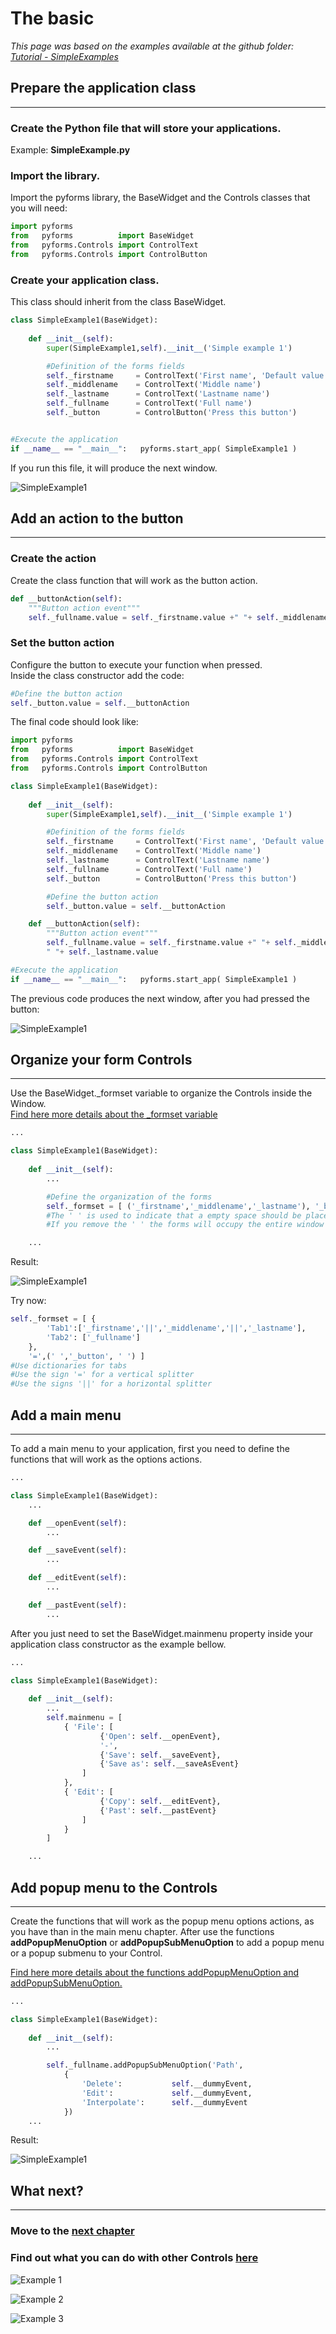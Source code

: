 # The basic

*This page was based on the examples available at the github folder: [Tutorial - SimpleExamples](https://github.com/UmSenhorQualquer/pyforms/tree/master/tutorials/1.SimpleExamples)*


## **Prepare the application class**
***************************

### Create the Python file that will store your applications. 

Example: **SimpleExample.py**

### Import the library.

Import the pyforms library, the BaseWidget and the Controls classes that you will need:
```python
import pyforms
from   pyforms 			import BaseWidget
from   pyforms.Controls import ControlText
from   pyforms.Controls import ControlButton
```

### Create your application class.

This class should inherit from the class BaseWidget.
```python
class SimpleExample1(BaseWidget):
	
	def __init__(self):
		super(SimpleExample1,self).__init__('Simple example 1')

		#Definition of the forms fields
		self._firstname 	= ControlText('First name', 'Default value')
		self._middlename 	= ControlText('Middle name')
		self._lastname 		= ControlText('Lastname name')
		self._fullname 		= ControlText('Full name')
		self._button 		= ControlButton('Press this button')


#Execute the application
if __name__ == "__main__":	 pyforms.start_app( SimpleExample1 )
```

If you run this file, it will produce the next window.

![SimpleExample1](https://raw.githubusercontent.com/UmSenhorQualquer/pyforms/master/docs/imgs/getting-started-1.png?raw=true "Screen")


## **Add an action to the button**
***************************

### Create the action

Create the class function that will work as the button action.
```python
def __buttonAction(self):
	"""Button action event"""
	self._fullname.value = self._firstname.value +" "+ self._middlename.value +" "+self._lastname.value
```
### Set the button action

Configure the button to execute your function when pressed.  
Inside the class constructor add the code:
```python
#Define the button action
self._button.value = self.__buttonAction
```

The final code should look like:
```python
import pyforms
from   pyforms 			import BaseWidget
from   pyforms.Controls import ControlText
from   pyforms.Controls import ControlButton

class SimpleExample1(BaseWidget):
	
	def __init__(self):
		super(SimpleExample1,self).__init__('Simple example 1')

		#Definition of the forms fields
		self._firstname 	= ControlText('First name', 'Default value')
		self._middlename 	= ControlText('Middle name')
		self._lastname 		= ControlText('Lastname name')
		self._fullname 		= ControlText('Full name')
		self._button 		= ControlButton('Press this button')

		#Define the button action
		self._button.value = self.__buttonAction

	def __buttonAction(self):
		"""Button action event"""
		self._fullname.value = self._firstname.value +" "+ self._middlename.value + \
		" "+ self._lastname.value

#Execute the application
if __name__ == "__main__":	 pyforms.start_app( SimpleExample1 )
```

The previous code produces the next window, after you had pressed the button:

![SimpleExample1](https://raw.githubusercontent.com/UmSenhorQualquer/pyforms/master/docs/imgs/getting-started-2.png?raw=true "Screen")





## **Organize your form Controls**
***************************

Use the BaseWidget._formset variable to organize the Controls inside the Window.  
[Find here more details about the _formset variable](http://pyforms.readthedocs.org/en/latest/api-documentation/basewidget/#important-variables)


```python
...

class SimpleExample1(BaseWidget):
	
	def __init__(self):
		...

		#Define the organization of the forms
		self._formset = [ ('_firstname','_middlename','_lastname'), '_button', '_fullname', ' ']
		#The ' ' is used to indicate that a empty space should be placed at the bottom of the window
		#If you remove the ' ' the forms will occupy the entire window

	...
```

Result:

![SimpleExample1](https://raw.githubusercontent.com/UmSenhorQualquer/pyforms/master/docs/imgs/getting-started-3.png?raw=true "Screen")

Try now:
```python
self._formset = [ {
		'Tab1':['_firstname','||','_middlename','||','_lastname'], 
		'Tab2': ['_fullname']
	},
	'=',(' ','_button', ' ') ]
#Use dictionaries for tabs
#Use the sign '=' for a vertical splitter
#Use the signs '||' for a horizontal splitter
```

## **Add a main menu**
***************************

To add a main menu to your application, first you need to define the functions that will work as the options actions.

```python
...

class SimpleExample1(BaseWidget):
	...

	def __openEvent(self):
		...

	def __saveEvent(self):
		...

	def __editEvent(self):
		...

	def __pastEvent(self):
		...
```

After you just need to set the BaseWidget.mainmenu property inside your application class constructor as the example bellow.

```python
...

class SimpleExample1(BaseWidget):
	
	def __init__(self):
		...
		self.mainmenu = [
			{ 'File': [
					{'Open': self.__openEvent},
					'-',
					{'Save': self.__saveEvent},
					{'Save as': self.__saveAsEvent}
				]
			},
			{ 'Edit': [
					{'Copy': self.__editEvent},
					{'Past': self.__pastEvent}
				]
			}
		]

	...
```

## **Add popup menu to the Controls**
***************************

Create the functions that will work as the popup menu options actions, as you have than in the main menu chapter. After use the functions **addPopupMenuOption** or **addPopupSubMenuOption** to add a popup menu or a popup submenu to your Control.

[Find here more details about the functions addPopupMenuOption and addPopupSubMenuOption.](http://pyforms.readthedocs.org/en/latest/api-documentation/controls/#controlbase)

```python
...

class SimpleExample1(BaseWidget):
	
	def __init__(self):
		...

		self._fullname.addPopupSubMenuOption('Path', 
			{
				'Delete':           self.__dummyEvent, 
				'Edit':             self.__dummyEvent,
				'Interpolate':      self.__dummyEvent
			})
	...
```	

Result:

![SimpleExample1](https://raw.githubusercontent.com/UmSenhorQualquer/pyforms/master/docs/imgs/getting-started-4.png?raw=true "Screen")


## **What next?**
***************************

### Move to the [next chapter](http://pyforms.readthedocs.org/en/latest/getting-started/multiple-windows/)


### Find out what you can do with other Controls [here](http://pyforms.readthedocs.org/en/latest/api-documentation/controls/)


![Example 1](https://raw.githubusercontent.com/UmSenhorQualquer/pyforms/master/tutorials/2.ControlsExamples/Example1.png?raw=true "Screen")

![Example 2](https://raw.githubusercontent.com/UmSenhorQualquer/pyforms/master/tutorials/2.ControlsExamples/Example2.png?raw=true "Screen")

![Example 3](https://raw.githubusercontent.com/UmSenhorQualquer/pyforms/master/tutorials/2.ControlsExamples/Example3.png?raw=true "Screen")